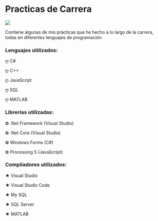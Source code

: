 # Practicas de Carrera
![](https://2.bp.blogspot.com/-r5fTrDpsTQA/U1LZZgGXjYI/AAAAAAAAHeg/UFNGH7kO8f8/s1600/0_1182c6_a1b3a575_XXL.png)

Contiene algunas de mis prácticas que he hecho a lo largo de la carrera, todas en diferentes lenguajes de programación

### Lenguajes utilizados:
ღ C#

ღ C++

ღ JavaScript

ღ SQL

ღ MATLAB

### Librerías utilizadas:
✿ .Net Framework (Visual Studio)

✿ .Net Core (Visual Studio)

✿ Windows Forms (C#)

✿ Processing 5 (JavaScript)

### Compiladores utilizados:
★ Visual Studio

★ Visual Studio Code

★ My SQL

★ SQL Server

★ MATLAB
